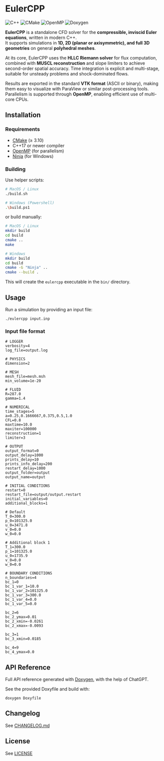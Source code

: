 # EulerCPP

![C++](https://img.shields.io/badge/language-C++-00599C.svg) 
![CMake](https://img.shields.io/badge/build-CMake-brightgreen.svg) 
![OpenMP](https://img.shields.io/badge/parallel-OpenMP-orange.svg) 
![Doxygen](https://img.shields.io/badge/docs-Doxygen-blue.svg) 

**EulerCPP** is a standalone CFD solver for the **compressible, inviscid Euler equations**, written in modern C++.  
It supports simulations in **1D, 2D (planar or axisymmetric), and full 3D geometries** on general **polyhedral meshes**.  

At its core, EulerCPP uses the **HLLC Riemann solver** for flux computation, combined with **MUSCL reconstruction** and slope limiters to achieve second-order spatial accuracy. Time integration is explicit and multi-stage, suitable for unsteady problems and shock-dominated flows.  

Results are exported in the standard **VTK format** (ASCII or binary), making them easy to visualize with ParaView or similar post-processing tools. Parallelism is supported through **OpenMP**, enabling efficient use of multi-core CPUs.  

## Installation

### Requirements

- [CMake](https://cmake.org/) (≥ 3.10)
- C++17 or newer compiler
- [OpenMP](https://www.openmp.org) (for parallelism)
- [Ninja](https://ninja-build.org) (for Windows)

### Building

Use helper scripts:
```bash
# MacOS / Linux
./build.sh

# Windows (Powershell)
.\build.ps1
```

or build manually:
```bash
# MacOS / Linux
mkdir build
cd build
cmake ..
make

# Windows
mkdir build
cd build
cmake -G "Ninja" ..
cmake --build .
```
This will create the `eulercpp` executable in the `bin/` directory.

## Usage

Run a simulation by providing an input file:

    ./eulercpp input.inp

### Input file format
```
# LOGGER
verbosity=4
log_file=output.log

# PHYSICS
dimension=2

# MESH
mesh_file=mesh.msh
min_volume=1e-20

# FLUID
R=287.0
gamma=1.4

# NUMERICAL
time_stages=5
a=0.25,0.1666667,0.375,0.5,1.0
CFL=0.8
maxtime=10.0
maxiter=100000
reconstruction=1
limiter=3

# OUTPUT
output_format=0
output_delay=1000
prints_delay=10
prints_info_delay=200
restart_delay=1000
output_folder=output
output_name=output

# INITIAL CONDITIONS
restart=0
restart_file=output/output.restart
initial_variables=0
additional_blocks=1

# Default
T_0=300.0
p_0=101325.0
u_0=3471.8
v_0=0.0
w_0=0.0

# Additional block 1
T_1=300.0
p_1=101325.0
u_0=1735.9
v_0=0.0
w_0=0.0

# BOUNDARY CONDITIONS
n_boundaries=4
bc_1=0
bc_1_var_1=10.0
bc_1_var_2=101325.0
bc_1_var_3=300.0
bc_1_var_4=0.0
bc_1_var_5=0.0

bc_2=6
bc_2_ymax=0.01
bc_2_xmin=-0.0261
bc_2_xmax=-0.0093

bc_3=1
bc_3_xmin=0.0185

bc_4=9
bc_4_ymax=0.0
```

## API Reference
Full API reference generated with [Doxygen](https://www.doxygen.nl), with the help of ChatGPT.

See the provided Doxyfile and build with:

    doxygen Doxyfile

## Changelog

See [CHANGELOG.md](CHANGELOG.md)

## License

See [LICENSE](LICENSE)
